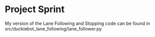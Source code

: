 # Project Sprint
My version of the Lane Following and Stopping code can be found in src/duckiebot_lane_following/lane_follower.py
